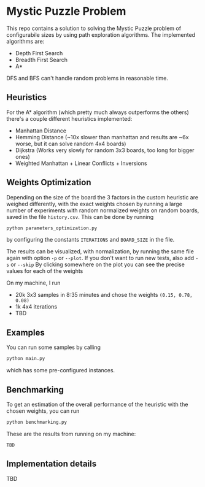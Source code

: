 # Mystic Puzzle Problem
This repo contains a solution to solving the Mystic Puzzle problem of configurabile sizes by using path exploration algorithms.
The implemented algorithms are:
- Depth First Search
- Breadth First Search 
- A*

DFS and BFS can't handle random problems in reasonable time. 

## Heuristics
For the A* algorithm (which pretty much always outperforms the others) there's a couple different heuristics implemented:
- Manhattan Distance
- Hemming Distance (~10x slower than manhattan and results are ~6x worse, but it can solve random 4x4 boards)
- Dijkstra (Works very slowly for random 3x3 boards, too long for bigger ones)
- Weighted Manhattan + Linear Conflicts + Inversions

## Weights Optimization
Depending on the size of the board the 3 factors in the custom heuristic are weighed differently, with the exact weights chosen by running a large number of experiments with random normalized weights on random boards, saved in the file `history.csv`. 
This can be done by running
```sh
python parameters_optimization.py
```
by configuring the constants `ITERATIONS` and `BOARD_SIZE` in the file.

The results can be visualized, with normalization, by running the same file again with option `-p` or `--plot`. If you don't want to run new tests, also add `-s` or `--skip`
By clicking somewhere on the plot you can see the precise values for each of the weights

On my machine, I run 
- 20k 3x3 samples in 8:35 minutes and chose the weights `(0.15, 0.78, 0.08)`
- 1k 4x4 iterations
- TBD

## Examples
You can run some samples by calling
```sh
python main.py
```
which has some pre-configured instances.

## Benchmarking
To get an estimation of the overall performance of the heuristic with the chosen weights, you can run 
```sh
python benchmarking.py
```
These are the results from running on my machine:
```
TBD 
```

## Implementation details
TBD